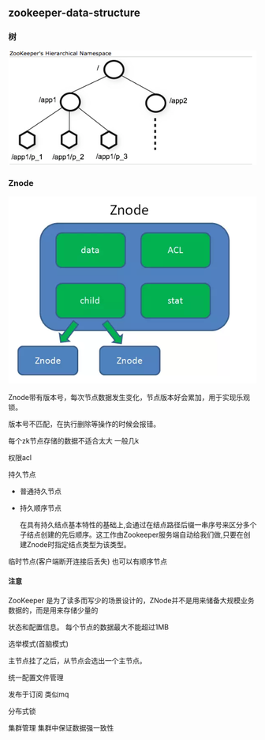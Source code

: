 ## zookeeper-data-structure


### 树

![](assets/zookeeper-data-structure_images/bc1c3d24.png)



### Znode

![](assets/zookeeper-data-structure_images/25eca482.png)

Znode带有版本号，每次节点数据发生变化，节点版本好会累加，用于实现乐观锁。

版本号不匹配，在执行删除等操作的时候会报错。

每个zk节点存储的数据不适合太大 一般几k

权限acl



持久节点

- 普通持久节点 

- 持久顺序节点

  在具有持久结点基本特性的基础上,会通过在结点路径后缀一串序号来区分多个子结点创建的先后顺序。这工作由Zookeeper服务端自动给我们做,只要在创建Znode时指定结点类型为该类型。


临时节点(客户端断开连接后丢失) 也可以有顺序节点

#### 注意

ZooKeeper 是为了读多而写少的场景设计的，ZNode并不是用来储备大规模业务数据的，而是用来存储少量的

状态和配置信息。 每个节点的数据最大不能超过1MB




选举模式(首脑模式) 

主节点挂了之后，从节点会选出一个主节点。

统一配置文件管理

发布于订阅 类似mq

分布式锁

集群管理 集群中保证数据强一致性




